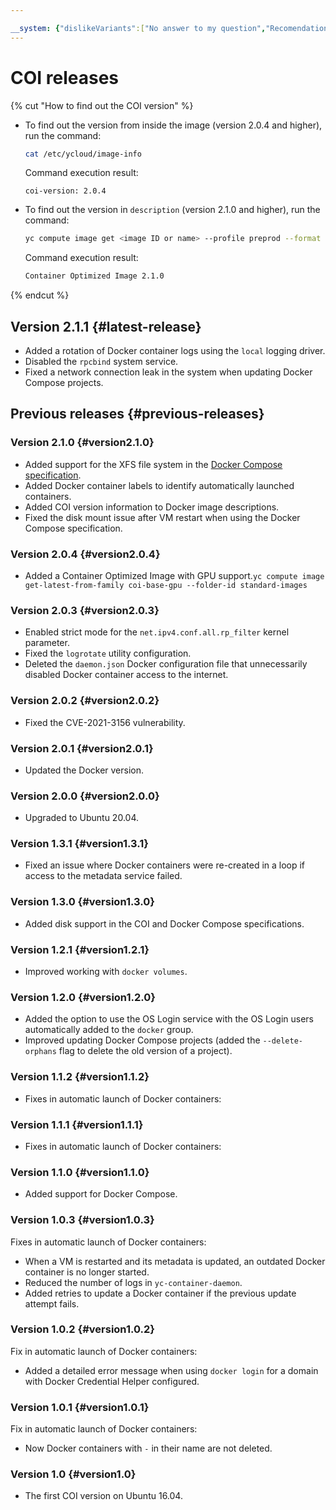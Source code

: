 ```yaml
---

__system: {"dislikeVariants":["No answer to my question","Recomendations didn't help","The content doesn't match title","Other"]}
---
```

# COI releases

{% cut "How to find out the COI version" %}

* To find out the version from inside the image (version 2.0.4 and higher), run the command:

  ```bash
  cat /etc/ycloud/image-info
  ```

  Command execution result:

  ```
  coi-version: 2.0.4
  ```

* To find out the version in `description` (version 2.1.0 and higher), run the command:

  ```bash
  yc compute image get <image ID or name> --profile preprod --format json | jq -r '.description'
  ```

  Command execution result:

  ```bash
  Container Optimized Image 2.1.0
  ```

{% endcut %}

## Version 2.1.1 {#latest-release}

* Added a rotation of Docker container logs using the `local` logging driver.
* Disabled the `rpcbind` system service.
* Fixed a network connection leak in the system when updating Docker Compose projects.

## Previous releases {#previous-releases}

### Version 2.1.0 {#version2.1.0}

* Added support for the XFS file system in the [Docker Compose specification](concepts/index.md#compose-spec).
* Added Docker container labels to identify automatically launched containers.
* Added COI version information to Docker image descriptions.
* Fixed the disk mount issue after VM restart when using the Docker Compose specification.

### Version 2.0.4 {#version2.0.4}

* Added a Container Optimized Image with GPU support.`yc compute image get-latest-from-family coi-base-gpu --folder-id standard-images`

### Version 2.0.3 {#version2.0.3}

* Enabled strict mode for the `net.ipv4.conf.all.rp_filter` kernel parameter.
* Fixed the `logrotate` utility configuration.
* Deleted the `daemon.json` Docker configuration file that unnecessarily disabled Docker container access to the internet.

### Version 2.0.2 {#version2.0.2}

* Fixed the CVE-2021-3156 vulnerability.

### Version 2.0.1 {#version2.0.1}

* Updated the Docker version.

### Version 2.0.0 {#version2.0.0}

* Upgraded to Ubuntu 20.04.

### Version 1.3.1 {#version1.3.1}

* Fixed an issue where Docker containers were re-created in a loop if access to the metadata service failed.

### Version 1.3.0 {#version1.3.0}

* Added disk support in the COI and Docker Compose specifications.

### Version 1.2.1 {#version1.2.1}

* Improved working with `docker volumes`.

### Version 1.2.0 {#version1.2.0}

* Added the option to use the OS Login service with the OS Login users automatically added to the `docker` group.
* Improved updating Docker Compose projects (added the `--delete-orphans` flag to delete the old version of a project).

### Version 1.1.2 {#version1.1.2}

* Fixes in automatic launch of Docker containers:

### Version 1.1.1 {#version1.1.1}

* Fixes in automatic launch of Docker containers:

### Version 1.1.0 {#version1.1.0}

* Added support for Docker Compose.

### Version 1.0.3 {#version1.0.3}

Fixes in automatic launch of Docker containers:

* When a VM is restarted and its metadata is updated, an outdated Docker container is no longer started.
* Reduced the number of logs in `yc-container-daemon`.
* Added retries to update a Docker container if the previous update attempt fails.

### Version 1.0.2 {#version1.0.2}

Fix in automatic launch of Docker containers:

* Added a detailed error message when using `docker login` for a domain with Docker Credential Helper configured.

### Version 1.0.1 {#version1.0.1}

Fix in automatic launch of Docker containers:

* Now Docker containers with `-` in their name are not deleted.

### Version 1.0 {#version1.0}

* The first COI version on Ubuntu 16.04.
